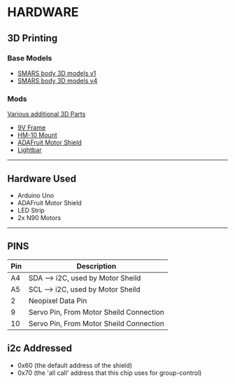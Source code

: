 # HARDWARE

## 3D Printing
### Base Models

* [SMARS body 3D models v1](https://cults3d.com/en/3d-model/gadget/smars-modular-robot)
* [SMARS body 3D models v4](https://cults3d.com/en/3d-model/gadget/smars-v4)
### Mods
[Various additional 3D Parts](MODS/)

* [9V Frame](<MODS/9V frame/>)
* [HM-10 Mount](<MODS/HM-10 Mount/>)
* [ADAFruit Motor Shield](<MODS/L298P Shield MK2 COVER/>)
* [Lightbar](<MODS/lightbar/>)
---
## Hardware Used

* Arduino Uno
* ADAFruit Motor Shield
* LED Strip
* 2x N90 Motors
---
## PINS

| Pin | Description |
| --- | ----------- |
A4 | SDA --> i2C, used by Motor Sheild
A5 | SCL --> i2C, used by Motor Sheild
2 | Neopixel Data Pin
9  |   Servo Pin, From Motor Sheild Connection
10  |   Servo Pin, From Motor Sheild Connection

## i2c Addressed
* 0x60 (the default address of the shield)
* 0x70 (the 'all call' address that this chip uses for group-control)